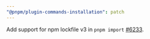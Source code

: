 ```yaml
---
"@pnpm/plugin-commands-installation": patch
---
```


Add support for npm lockfile v3 in `pnpm import` [#6233](https://github.com/pnpm/pnpm/issues/6233).
